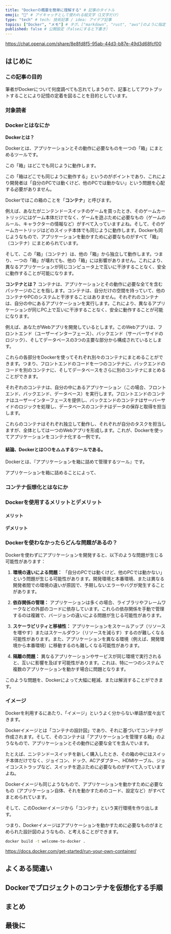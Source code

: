 ```yaml
---
title: "Dockerの概要を簡単に理解する" # 記事のタイトル
emoji: "🐋" # アイキャッチとして使われる絵文字（1文字だけ）
type: "tech" # tech: 技術記事 / idea: アイデア記事
topics: ["Docker", "メモ"] # タグ。["markdown", "rust", "aws"]のように指定する
published: false # 公開設定（falseにすると下書き）
---
```


https://chat.openai.com/share/8e8fd8f5-95ab-44d3-b87e-49d3d68fcf00

## はじめに

### この記事の目的
筆者がDockerについて何度調べても忘れてしまうので、記事としてアウトプットすることにより記憶の定着を図ることを目的としています。

### 対象読者

### Dockerとはなにか
<!-- 公式ドキュメントより抜粋する -->


**Dockerとは？**

Dockerとは、アプリケーションとその動作に必要なものを一つの「箱」にまとめるツールです。

この「箱」はどこでも同じように動作します。

この「箱はどこでも同じように動作する」というのがポイントであり、これにより開発者は「自分のPCでは動くけど、他のPCでは動かない」という問題を心配する必要がありません。

Dockerではこの箱のことを「**コンテナ**」と呼びます。

例えば、あなたがニンテンドースイッチのゲームを買ったとき、そのゲームカートリッジにはゲーム本体だけでなく、ゲームを遊ぶために必要なもの（ゲームのルール、キャラクターの情報など）がすべて入っていますよね。そして、そのゲームカートリッジはどのスイッチ本体でも同じように動作します。Dockerも同じようなもので、アプリケーションを動かすために必要なものがすべて「箱」（コンテナ）にまとめられています。

そして、この「箱」（コンテナ）は、他の「箱」から独立して動作します。つまり、一つの「箱」が壊れても、他の「箱」には影響がありません。これにより、異なるアプリケーションが同じコンピュータ上で互いに干渉することなく、安全に動作することが可能になります。

**コンテナとは？**
コンテナは、アプリケーションとその動作に必要な全てを含むパッケージのことを指します。コンテナは、自分だけの空間を持っていて、他のコンテナやPCのシステムと干渉することはありません。それぞれのコンテナは、自分の中にあるアプリケーションを実行します。これにより、異なるアプリケーションが同じPC上で互いに干渉することなく、安全に動作することが可能になります。

例えば、あなたがWebアプリを開発しているとします。このWebアプリは、フロントエンド（ユーザーインターフェース）、バックエンド（サーバーサイドのロジック）、そしてデータベースの3つの主要な部分から構成されているとします。

これらの各部分をDockerを使ってそれぞれ別々のコンテナにまとめることができます。つまり、フロントエンドのコードを一つのコンテナに、バックエンドのコードを別のコンテナに、そしてデータベースをさらに別のコンテナにまとめることができます。

それぞれのコンテナは、自分の中にあるアプリケーション（この場合、フロントエンド、バックエンド、データベース）を実行します。フロントエンドのコンテナはユーザーインターフェースを提供し、バックエンドのコンテナはサーバーサイドのロジックを処理し、データベースのコンテナはデータの保存と取得を担当します。

これらのコンテナはそれぞれ独立して動作し、それぞれが自分のタスクを担当しますが、全体としては一つのWebアプリを形成します。これが、Dockerを使ってアプリケーションをコンテナ化する一例です。

<!-- 簡単に言えば、Dockerはアプリケーションを「コンテナ」という箱に詰めて、どこでも同じように動作するようにするツール、そして「コンテナ」はその箱のことを指します。 -->

#### 結論、Dockerとは○○を△△するツールである。
<!-- 結論、Dockerとは、『アプリケーションをどこでも同じように動かせるようにするツール』です。 -->

Dockerとは、『アプリケーションを箱に詰めて管理するツール』です。

アプリケーションを箱に詰めることによって、

### コンテナ仮想化とはなにか

### Dockerを使用するメリットとデメリット

#### メリット

#### デメリット

### Dockerを使わなかったらどんな問題があるの？

Dockerを使わずにアプリケーションを開発すると、以下のような問題が生じる可能性があります：

1. **環境の違いによる問題：** 「自分のPCでは動くけど、他のPCでは動かない」という問題が生じる可能性があります。開発環境と本番環境、または異なる開発者間での環境の違いが原因で、予期しないエラーやバグが発生することがあります。

2. **依存関係の管理：** アプリケーションは多くの場合、ライブラリやフレームワークなどの外部のコードに依存しています。これらの依存関係を手動で管理するのは複雑で、バージョンの違いによる問題が生じる可能性があります。

3. **スケーラビリティと移植性：** アプリケーションをスケールアップ（リソースを増やす）またはスケールダウン（リソースを減らす）するのが難しくなる可能性があります。また、アプリケーションを異なる環境（例えば、開発環境から本番環境）に移動するのも難しくなる可能性があります。

4. **隔離の問題：** 異なるアプリケーションやサービスが同じ環境で実行されると、互いに影響を及ぼす可能性があります。これは、特に一つのシステムで複数のアプリケーションを動かす場合に問題となります。

このような問題を、Dockerによって大幅に軽減、または解消することができます。

### イメージ

Dockerを利用するにあたり、「イメージ」というよく分からない単語が度々出てきます。

Dockerイメージとは「コンテナの設計図」であり、それに基づいてコンテナが作成されます。そして、そのコンテナは「アプリケーションを管理する箱」のようなもので、アプリケーションとその動作に必要な全てを含んでいます。

たとえば、ニンテンドースイッチを新しく購入したとき、その箱の中にはスイッチ本体だけでなく、ジョイコン、ドック、ACアダプター、HDMIケーブル、ジョイコンストラップなど、スイッチを遊ぶために必要なものがすべて入っていますよね。

Dockerイメージも同じようなもので、アプリケーションを動かすために必要なもの（アプリケーション自体、それを動かすためのコード、設定など）がすべてまとめられています。

そして、このDockerイメージから「コンテナ」という実行環境を作り出します。

つまり、Dockerイメージはアプリケーションを動かすために必要なものがまとめられた設計図のようなもの、と考えることができます。

```bash
docker build -t welcome-to-docker .
```

https://docs.docker.com/get-started/run-your-own-container/


## よくある間違い

## Dockerでプロジェクトのコンテナを仮想化する手順

## まとめ

## 最後に
